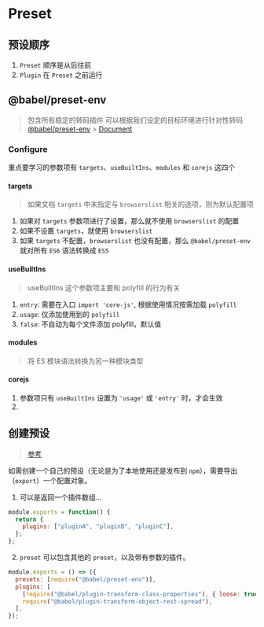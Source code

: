 # Preset

## 预设顺序

1. `Preset` 顺序是从后往前
2. `Plugin` 在 `Preset` 之前运行

## @babel/preset-env

> 包含所有稳定的转码插件
> 可以根据我们设定的目标环境进行针对性转码
> [@babel/preset-env](https://github.com/babel/babel/tree/main/packages/babel-preset-env) > [Document](https://babeljs.io/docs/babel-preset-env)

### Configure

重点要学习的参数项有 `targets`、`useBuiltIns`、`modules` 和 `corejs` 这四个

#### targets

> 如果文档 `targets` 中未指定与 `browserslist` 相关的选项，则为默认配置项

1. 如果对 `targets` 参数项进行了设置，那么就不使用 `browserslist` 的配置
2. 如果不设置 `targets`，就使用 `browserslist`
3. 如果 `targets` 不配置，`browserslist` 也没有配置，那么 `@babel/preset-env` 就对所有 `ES6` 语法转换成 `ES5`

#### useBuiltIns

> useBuiltIns 这个参数项主要和 polyfill 的行为有关

1. `entry`: 需要在入口 `import 'core-js'`, 根据使用情况按需加载 `polyfill`
2. `usage`: 仅添加使用到的 `polyfill`
3. `false`: 不自动为每个文件添加 polyfill，默认值

#### modules

> 将 ES 模块语法转换为另一种模块类型

#### corejs

1. 参数项只有 `useBuiltIns` 设置为 `'usage'` 或 `'entry'` 时，才会生效
2.

## 创建预设

> [参考](https://www.babeljs.cn/docs/presets#%E5%88%9B%E5%BB%BA%E9%A2%84%E8%AE%BE)

如需创建一个自己的预设（无论是为了本地使用还是发布到 `npm`），需要导出（`export`）一个配置对象。

1. 可以是返回一个插件数组...

```js
module.exports = function() {
  return {
    plugins: ["pluginA", "pluginB", "pluginC"],
  };
};
```

2. `preset` 可以包含其他的 `preset`，以及带有参数的插件。

```js
module.exports = () => ({
  presets: [require("@babel/preset-env")],
  plugins: [
    [require("@babel/plugin-transform-class-properties"), { loose: true }],
    require("@babel/plugin-transform-object-rest-spread"),
  ],
});
```
